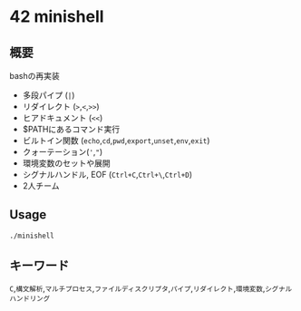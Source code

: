 # 42 minishell

## 概要

bashの再実装

- 多段パイプ (`|`)
- リダイレクト (`>`,`<`,`>>`)
- ヒアドキュメント (`<<`)
- $PATHにあるコマンド実行
- ビルトイン関数 (`echo`,`cd`,`pwd`,`export`,`unset`,`env`,`exit`)
- クォーテーション(`'`,`"`)
- 環境変数のセットや展開
- シグナルハンドル, EOF (`Ctrl+C`,`Ctrl+\`,`Ctrl+D`)
- 2人チーム

## Usage

`./minishell`

## キーワード

`C`,`構文解析`,`マルチプロセス`,`ファイルディスクリプタ`,`パイプ`,`リダイレクト`,`環境変数`,`シグナルハンドリング`

